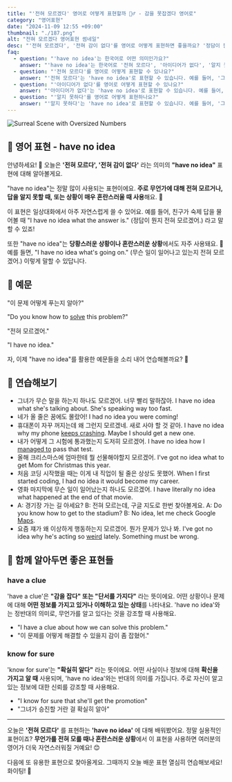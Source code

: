 ```yaml
---
title: "'전혀 모르겠다' 영어로 어떻게 표현할까 🤷‍♂️ - 감을 못잡겠다 영어로"
category: "영어표현"
date: "2024-11-09 12:55 +09:00"
thumbnail: "./187.png"
alt: "전혀 모르겠다 영어표현 썸네일"
desc: "'전혀 모르겠다', '전혀 감이 없다'를 영어로 어떻게 표현하면 좋을까요? '정담이 뭔지 전혀 모르겠어', '무슨일이 일어나는지 감을 못잡겠어' 등을 영어로 표현하는 법을 배워봅시다. 다양한 예문을 통해서 연습하고 본인의 표현으로 만들어 보세요."
faq:
  - question: "'have no idea'는 한국어로 어떤 의미인가요?"
    answer: "'have no idea'는 한국어로 '전혀 모르다', '아이디어가 없다', '알지 못하다' 등으로 번역될 수 있습니다. 어떤 것에 대해 전혀 지식이나 정보가 없음을 나타낼 때 사용합니다."
  - question: "'전혀 모르다'를 영어로 어떻게 표현할 수 있나요?"
    answer: "'전혀 모르다'는 'have no idea'로 표현할 수 있습니다. 예를 들어, '그가 어디에 있는지 전혀 몰라'는 'I have no idea where he is'로 말할 수 있습니다."
  - question: "'아이디어가 없다'를 영어로 어떻게 표현할 수 있나요?"
    answer: "'아이디어가 없다'는 'have no idea'로 표현할 수 있습니다. 예를 들어, '어떤 영화를 봐야 할지 아이디어가 없어'는 'I have no idea what movie to watch'로 말할 수 있습니다."
  - question: "'알지 못하다'를 영어로 어떻게 표현하나요?"
    answer: "'알지 못하다'는 'have no idea'로 표현할 수 있습니다. 예를 들어, '그 문제의 해결책을 알지 못해'는 'I have no idea how to solve that problem'으로 표현할 수 있습니다."
---
```


![Surreal Scene with Oversized Numbers](./187-1.jpeg)

## 🌟 영어 표현 - have no idea

안녕하세요! 👋 오늘은 **'전혀 모르다', '전혀 감이 없다'** 라는 의미의 **"have no idea"** 표현에 대해 알아볼게요.

"have no idea"는 정말 많이 사용되는 표현이에요. **주로 무언가에 대해 전혀 모르거나, 답을 알지 못할 때, 또는 상황이 매우 혼란스러울 때 사용**해요. 🤔

이 표현은 일상대화에서 아주 자연스럽게 쓸 수 있어요. 예를 들어, 친구가 숙제 답을 물어볼 때 "I have no idea what the answer is." (정답이 뭔지 전혀 모르겠어.) 라고 말할 수 있죠!

또한 "have no idea"는 **당황스러운 상황이나 혼란스러운 상황**에서도 자주 사용돼요. 🫤 예를 들면, "I have no idea what's going on." (무슨 일이 일어나고 있는지 전혀 모르겠어.) 이렇게 말할 수 있답니다.

## 📖 예문

"이 문제 어떻게 푸는지 알아?"

"Do you know how to [solve](/blog/in-english/455.solve/) this problem?"

"전혀 모르겠어."

"I have no idea."

자, 이제 "have no idea"를 활용한 예문들을 소리 내어 연습해볼까요? 🎯

## 💬 연습해보기

<ul data-interactive-list>
  <li data-interactive-item>
    <span data-toggler>그녀가 무슨 말을 하는지 하나도 모르겠어. 너무 빨리 말하잖아.</span>
    <span data-answer>I have no idea what she's talking about. She's speaking way too fast.</span>
  </li>
  <li data-interactive-item>
    <span data-toggler>네가 올 줄은 꿈에도 몰랐어!</span>
    <span data-answer>I had no idea you were coming!</span>
  </li>
  <li data-interactive-item>
    <span data-toggler>휴대폰이 자꾸 꺼지는데 왜 그런지 모르겠네. 새로 사야 할 것 같아.</span>
    <span data-answer>I have no idea why my phone <a href="/blog/in-english/291.keep-ing/">keeps crashing</a>. Maybe I should get a new one.</span>
  </li>
  <li data-interactive-item>
    <span data-toggler>내가 어떻게 그 시험에 통과했는지 도저히 모르겠어.</span>
    <span data-answer>I have no idea how I <a href="/blog/in-english/175.manage-to/">managed to</a> pass that test.</span>
  </li>
  <li data-interactive-item>
    <span data-toggler>올해 크리스마스에 엄마한테 뭘 선물해야할지 모르겠어.</span>
    <span data-answer>I've got no idea what to get Mom for Christmas this year.</span>
  </li>
  <li data-interactive-item>
    <span data-toggler>처음 코딩 시작했을 때는 이게 내 직업이 될 줄은 상상도 못했어.</span>
    <span data-answer>When I first started coding, I had no idea it would become my career.</span>
  </li>
  <li data-interactive-item>
    <span data-toggler>영화 마지막에 무슨 일이 일어났는지 하나도 모르겠어.</span>
    <span data-answer>I have literally no idea what happened at the end of that movie.</span>
  </li>
  <li data-interactive-item>
    <span data-toggler>A: 경기장 가는 길 아세요? B: 전혀 모르는데, 구글 지도로 한번 찾아볼게요.</span>
    <span data-answer>A: Do you know how to get to the stadium? B: No idea, let me check Google <a href="/blog/in-english/535.map/">Maps</a>.</span>
  </li>
  <li data-interactive-item>
    <span data-toggler>요즘 쟤가 왜 이상하게 행동하는지 모르겠어. 뭔가 문제가 있나 봐.</span>
    <span data-answer>I've got no idea why he's acting so <a href="/blog/in-english/296.weird/">weird</a> lately. Something must be wrong.</span>
  </li>
</ul>

## 🤝 함께 알아두면 좋은 표현들

### have a clue

'have a clue'은 **"감을 잡다" 또는 "단서를 가지다"** 라는 뜻이에요. 어떤 상황이나 문제에 대해 **어떤 정보를 가지고 있거나 이해하고 있는 상태**를 나타내요. 'have no idea'와는 정반대의 의미로, 무언가를 알고 있다는 것을 강조할 때 사용해요.

- "I have a clue about how we can solve this problem."
- "이 문제를 어떻게 해결할 수 있을지 감이 좀 잡혔어."

### know for sure

'know for sure'는 **"확실히 알다"** 라는 뜻이에요. 어떤 사실이나 정보에 대해 **확신을 가지고 알 때** 사용되며, 'have no idea'와는 반대의 의미를 가집니다. 주로 자신이 알고 있는 정보에 대한 신뢰를 강조할 때 사용해요.

- "I know for sure that she'll get the promotion"
- "그녀가 승진할 거란 걸 확실히 알아"

---

오늘은 **'전혀 모르다'** 를 표현하는 **'have no idea'** 에 대해 배워봤어요. 정말 실용적인 표현이죠? **무언가를 전혀 모를 때나 혼란스러운 상황**에서 이 표현을 사용하면 여러분의 영어가 더욱 자연스러워질 거예요! 😊

다음에 또 유용한 표현으로 찾아올게요. 그때까지 오늘 배운 표현 열심히 연습해보세요! 화이팅! 💪
